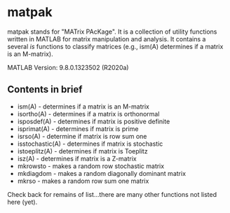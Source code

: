 # matpak
matpak stands for "MATrix PAcKage".  It is a collection of utility functions written in MATLAB for matrix manipulation and analysis.  It contains a several *is* functions to classify matrices (e.g., ism(A) determines if a matrix is an M-matrix).    

MATLAB Version: 9.8.0.1323502 (R2020a)


## Contents in brief

* ism(A) - determines if a matrix is an M-matrix 
* isortho(A) - determines if a matrix is orthonormal
* isposdef(A) - determines if matrix is positive definite
* isprimat(A) - determines if matrix is prime
* isrso(A) - determine if matrix  is row sum one
* isstochastic(A) - determines if matrix is stochastic
* istoeplitz(A) - determines if matrix is Toeplitz
* isz(A) - determines if matrix is a Z-matrix
* mkrowsto - makes a random row stochastic matrix
* mkdiagdom - makes a random diagonally dominant matrix
* mkrso - makes a random row sum one matrix

Check back for remains of list...there are many other functions not listed here (yet).  

